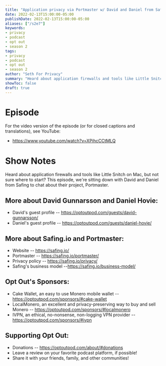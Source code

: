```yaml
---
title: "Application privacy via Portmaster w/ David and Daniel from Safing.io"
date: 2022-02-13T15:00:00-05:00
publishDate: 2022-02-13T15:00:00-05:00
aliases: ["/s2e7"]
keywords:
- privacy
- podcast
- opt out
- season 2
tags:
- privacy
- podcast
- opt out
- season 2
author: "Seth For Privacy"
summary: "Heard about application firewalls and tools like Little Snitch on Mac, but not sure where to start? This episode, we're sitting down with David and Daniel from Safing to chat about their project, Portmaster."
showToc: false
draft: true
---
```


# Episode

<div id="buzzsprout-player-10066604"></div><script src="https://www.buzzsprout.com/1790481/10066604-application-firewalls-w-david-and-daniel-from-safing-io.js?container_id=buzzsprout-player-10066604&player=small" type="text/javascript" charset="utf-8"></script>

For the video version of the episode (or for closed captions and translations), see YouTube: 

- <https://www.youtube.com/watch?v=XPihcCCtMLQ>

# Show Notes

Heard about application firewalls and tools like Little Snitch on Mac, but not sure where to start? This episode, we're sitting down with David and Daniel from Safing to chat about their project, Portmaster.

## More about David Gunnarsson and Daniel Hovie:

- David's guest profile -- https://optoutpod.com/guests/david-gunnarsson/
- Daniel's guest profile -- https://optoutpod.com/guests/daniel-hovie/

## More about Safing.io and Portmaster:

- Website -- https://safing.io/
- Portmaster -- https://safing.io/portmaster/
- Privacy policy -- https://safing.io/privacy/
- Safing's business model --https://safing.io/business-model/

## Opt Out's Sponsors:

- Cake Wallet, an easy to use Monero mobile wallet -- https://optoutpod.com/sponsors/#cake-wallet
- LocalMonero, an excellent and privacy-preserving way to buy and sell Monero -- https://optoutpod.com/sponsors/#localmonero
- IVPN, an ethical, no-nonsense, non-logging VPN provider -- https://optoutpod.com/sponsors/#ivpn

## Supporting Opt Out:

- Donations -- https://optoutpod.com/about/#donations
- Leave a review on your favorite podcast platform, if possible!
- Share it with your friends, family, and other communities!
